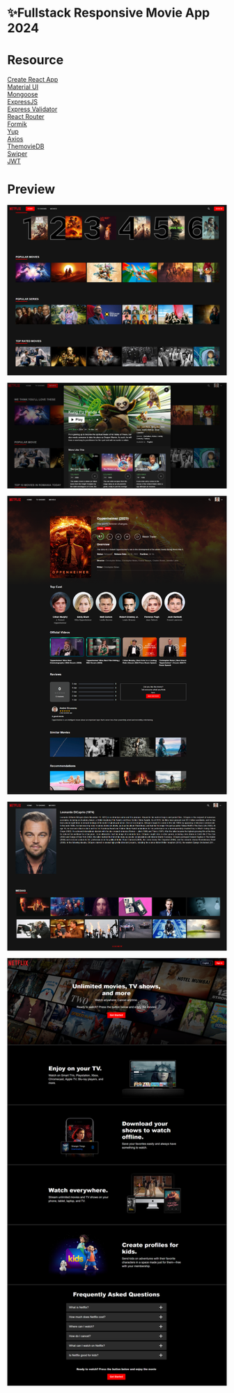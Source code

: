 # ✨Fullstack Responsive Movie App 2024


# Resource

[Create React App](https://create-react-app.dev/)<br>
[Material UI](https://create-react-app.dev/)<br>
[Mongoose](https://mongoosejs.com/)<br>
[ExpressJS](https://expressjs.com/)<br>
[Express Validator](https://express-validator.github.io/docs/)<br>
[React Router](https://reactrouter.com/)<br>
[Formik](https://formik.org/)<br>
[Yup](https://github.com/jquense/yup/)<br>
[Axios](https://axios-http.com/)<br>
[ThemovieDB](https://www.themoviedb.org/)<br>
[Swiper](https://swiperjs.com/)<br>
[JWT](https://github.com/auth0/node-jsonwebtoken)<br>

# Preview

![Fullstack Responsive Movie App 2024](https://github.com/andreicruceanu/netflix-clone-v2/blob/d38f53d0bb313d2fb3a2dca2b3943a047d5dc1e5/client/src/assets/preview/HomePage.png)



!["Fullstack Responsive Movie Website 2022"](https://github.com/andreicruceanu/netflix-clone-v2/blob/7b6c88a11c37be521a58027e2fa9dafd49ba5a14/client/src/assets/preview/Modal.png)


!["Fullstack Responsive Movie App 2024"](https://github.com/andreicruceanu/netflix-clone-v2/blob/7b6c88a11c37be521a58027e2fa9dafd49ba5a14/client/src/assets/preview/MoviePage.png)



!["Fullstack Responsive Movie App 2024"](https://github.com/andreicruceanu/netflix-clone-v2/blob/7b6c88a11c37be521a58027e2fa9dafd49ba5a14/client/src/assets/preview/ActorDetails.png)


!["Fullstack Responsive Movie App 2024"](https://github.com/andreicruceanu/netflix-clone-v2/blob/7b6c88a11c37be521a58027e2fa9dafd49ba5a14/client/src/assets/preview/FirstPage.png)





